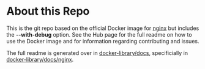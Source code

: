# About this Repo

This is the git repo based on the official Docker image for [nginx](https://registry.hub.docker.com/_/nginx/) but 
includes the **--with-debug** option. See the
Hub page for the full readme on how to use the Docker image and for information
regarding contributing and issues.

The full readme is generated over in [docker-library/docs](https://github.com/docker-library/docs),
specificially in [docker-library/docs/nginx](https://github.com/docker-library/docs/tree/master/nginx).
